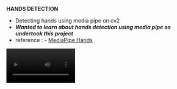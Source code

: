 **HANDS DETECTION**

- Detecting hands using media pipe on cv2
- ***Wanted to learn about hands detection using media pipe so undertook this project***
- reference :  - [MediaPipe Hands]( https://google.github.io/mediapipe/solutions/hands.html) .
<video src='https://youtu.be/RMGf6gN9JzA' width=180/>
![Points of interst]( https://github.com/akshxyjagtap/Data-Science/blob/main/Hand%20Tracking/images/hand_landmarks.png)

 
